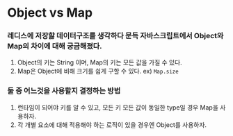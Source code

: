 # Object vs Map

### 레디스에 저장핧 데이터구조를 생각하다 문득 자바스크립트에서 Object와 Map의 차이에 대해 궁금해졌다.

1. Object의 키는 String 이며, Map의 키는 모든 값을 가질 수 있다.
2. Map은 Object에 비해 크기를 쉽게 구할 수 있다. ex) `Map.size`

### 둘 중 어느것을 사용할지 결정하는 방법

1. 런타임이 되어야 키를 알 수 있고, 모든 키 모든 값이 동일한 type일 경우 Map을 사용하자.
2. 각 개별 요소에 대해 적용해야 하는 로직이 있을 경우엔 Object를 사용하자.
